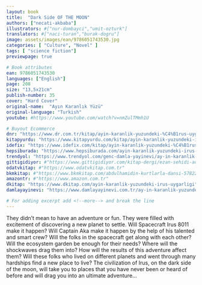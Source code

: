 ```yaml
---
layout: book
title:  "Dark Side OF THE MOON"
authors: ["necati-akbaba"]
illustrators: #["nur-dombayci","umit-ozturk"]
translators: #["naci-turan","burak-dogru"]
image: assets/images/ean/9786051743530.jpg
categories: [ "Culture", "Novel" ]
tags: [ "science fiction"]
previewpage: true

# Book attributes
ean: 9786051743530
languages: ["English"]
page: 208
size: "13,5x21cm"
publish-number: 35
cover: "Hard Cover"
original-name:  "Ayın Karanlık Yüzü"
original-language: "Turkish"
youtube: #https://www.youtube.com/watch?v=nmZulTMmh1U

# Buyout Ecommerce
dnr: "https://www.dr.com.tr/kitap/ayin-karanlik-yuzundeki-%C4%B1rus-uygarligi/cocuk-ve-genclik/genclik-10-yas/roman-oyku/urunno=0001697011001"
kitapyurdu: "https://www.kitapyurdu.com/kitap/ayin-karanlik-yuzundeki-irus-uygarligi/421614.html&filter_name=Ay%27%C4%B1n+Karanl%C4%B1k+Y%C3%BCz%C3%BCndeki+%C4%B0rus+Uygarl%C4%B1%C4%9F%C4%B1"
idefix: "https://www.idefix.com/kitap/ayin-karanlik-yuzundeki-%C4%B1rus-uygarligi/cocuk-ve-genclik/genclik-10-yas/roman-oyku/urunno=0001697011001"
hepsiburada: "https://www.hepsiburada.com/ayin-karanlik-yuzundeki-irus-uygarligi-cilti-p-HBV000004ZZFT"
trendyol: "https://www.trendyol.com/genc-damla-yayinevi/ay-in-karanlik-yuzundeki-irus-uygarligi-necati-akbaba-necati-akbaba-p-3261853"
gittigidiyor: #"https://www.gittigidiyor.com/kitap-dergi/ezan-sehidi-adnan-menderes_pdp_732728793"
odatvkitap: #"https://www.odatvkitap.com.tr"
bkmkitap: #"https://www.bkmkitap.com/abdulhamidin-kurtlarla-dansi-578226"
amazontr: #"https://www.amazon.com.tr"
dkitap: "https://www.dkitap.com/ayin-karanlik-yuzundeki-irus-uygarligi"
damlayayinevi: "https://www.damlayayinevi.com.tr/ay-in-karanlik-yuzundeki-irus-uygarligi"

# For adding excerpt add <!--more--> and break the line
---
```

They didn’t mean to have an adventure or fun. They were filled
with excitement of discovering a new planet to settle.
Will Spacecraft Irus 8011 make it happen?
Will Captain Aka make it happen by the help of his talented and
smart crew?
Will the folks in the spacecraft get along with each other?
Will the ecosystem garden be enough for their needs?
Where will the shockwaves drag them into?
How will the results of this adventure affect them?
Will these folks who lived on different planets and went through
many hardships find a new place to live?
The civilization of Irus, on the dark side of the moon, will take you
to places that you have never been or heard of before and will
drag you into an ultimate adventure...
<!--more--> 

